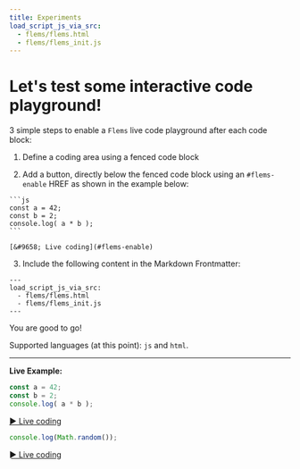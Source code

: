 ```yaml
---
title: Experiments
load_script_js_via_src:
  - flems/flems.html
  - flems/flems_init.js
---
```


# Let's test some interactive code playground!

3 simple steps to enable a `Flems` live code playground after each code block:

1) Define a coding area using a fenced code block

2) Add a button, directly below the fenced code block using an `#flems-enable` HREF as shown in the example below:

~~~
```js
const a = 42;
const b = 2;
console.log( a * b );
```

[&#9658; Live coding](#flems-enable)
~~~

3) Include the following content in the Markdown Frontmatter:

```
---
load_script_js_via_src:
  - flems/flems.html
  - flems/flems_init.js
---
```

You are good to go!

Supported languages (at this point): `js` and `html`.

---

**Live Example:**

```js
const a = 42;
const b = 2;
console.log( a * b );
```

[&#9658; Live coding](#flems-enable)


```js
console.log(Math.random());
```

[&#9658; Live coding](#flems-enable)